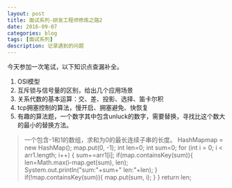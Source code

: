 ```yaml
---
layout: post
title: 面试系列-研发工程师修炼之路2
date: 2016-09-07
categories: blog
tags: [面试系列]
description: 记录遇到的问题
---
```

今天参加一次笔试，以下知识点查漏补全。
1. OSI模型
2. 互斥锁与信号量的区别，给出几个应用场景
3. 关系代数的基本运算：交、差、投影、选择、笛卡尔积
4. tcp拥塞控制的算法，慢开启、拥塞避免、快恢复
5. 有趣的算法题，一个数字其中包含unluck的数字，需要替换，寻找比这个数大的最小的替换方法。

> 一个包含-1和1的数组，求和为0的最长连续子串的长度。
    HashMapmap = new HashMap();
    map.put(0, -1);
    int len=0;
    int sum=0;
    for (int i = 0; i < arr1.length; i++) {
    sum+=arr1[i];
    if(map.containsKey(sum)){
        len=Math.max(i-map.get(sum), len);
        System.out.println("sum:"+sum+" len:"+len);
    }
    if(!map.containsKey(sum)){
        map.put(sum, i);
    }
    }
    return len;